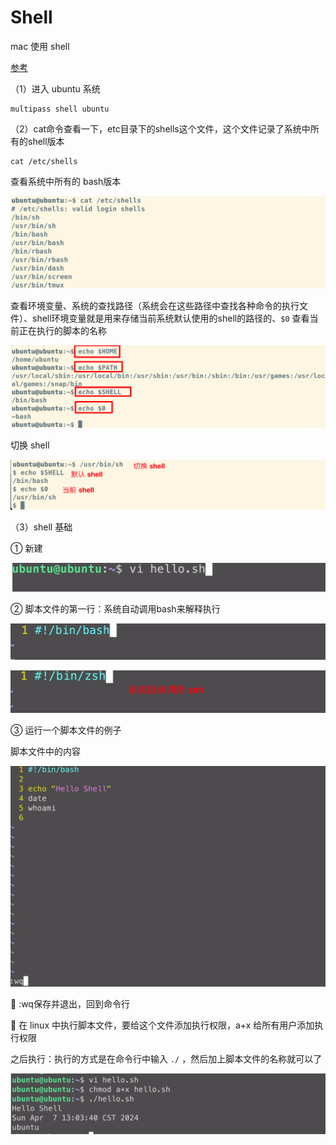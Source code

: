 # Shell

mac 使用 shell

[参考](https://www.bilibili.com/video/BV17m411U7cC/?spm_id_from=333.1007.top_right_bar_window_history.content.click&vd_source=ddd7d236ab3e9b123c4086c415f4939e)



（1）进入 ubuntu 系统

```
multipass shell ubuntu
```



（2）cat命令查看一下，etc目录下的shells这个文件，这个文件记录了系统中所有的shell版本

```
cat /etc/shells
```



查看系统中所有的 bash版本

![image-20250228162135165](images/image-20250228162135165.png)



查看环境变量、系统的查找路径（系统会在这些路径中查找各种命令的执行文件）、shell环境变量就是用来存储当前系统默认使用的shell的路径的、`$0` 查看当前正在执行的脚本的名称

![image-20250228162357398](images/image-20250228162357398.png)

切换 shell

![image-20250228162735475](images/image-20250228162735475.png)

（3）shell 基础

① 新建

![image-20250228162931588](images/image-20250228162931588.png)

② 脚本文件的第一行：系统自动调用bash来解释执行

![image-20250228162950840](images/image-20250228162950840.png)



![image-20250228163052714](images/image-20250228163052714.png)



③ 运行一个脚本文件的例子

脚本文件中的内容

![image-20250228163149357](images/image-20250228163149357.png)

🔵 :wq保存并退出，回到命令行

🔵 在 linux 中执行脚本文件，要给这个文件添加执行权限，a+x 给所有用户添加执行权限

之后执行：执行的方式是在命令行中输入  `./` ，然后加上脚本文件的名称就可以了

![image-20250228163232397](images/image-20250228163232397.png)
